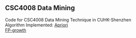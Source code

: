 ## CSC4008 Data Mining
Code for CSC4008 Data Mining Technique in CUHK-Shenzhen  
Algorithm Implemented:
[Apriori](https://github.com/ZhihaoXu/dataMining/blob/master/Apriori.py)  
[FP-growth](https://github.com/ZhihaoXu/dataMining/blob/master/FPgrowth.py)
